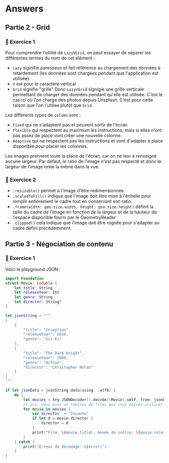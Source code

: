 # Answers
## Partie 2 - Grid
### 🔧 Exercice 1
Pour comprendre l'utilité de `LazyVGrid`, on peut essayer de séparer les différentes termes du nom de cet élément :
- `Lazy` siginifie paresseux et fait référence au chargement des données à retardement (les données sont chargées pendant que l'application est utilisée)
- `V` est pour le caractère vertical
- `Grid` signifie "grille"
Donc `LazyVGrid` signigie une grille verticale permettant de charger des données pendant qu'elle est utilisée.
C'est le cas ici où l'on charge des photos depuis Unsplash. C'est pour cette raison que l'on l'utilise plutôt que `Grid`.

Les différents types de `column` sont :
- `Fixed` qui ne s'adaptent pas et peuvent sortir de l'écran
- `Flexible` qui respectent au maximum les instructions, mais si elles n'ont pas assez de place vont créer une nouvelle colonne.
- `Adaptive` qui ne respectent pas les instructions et vont d'adapter à place disponible pour placer les colonnes.

Les images prennent toute la place de l'écran, car on ne leur a renseigné aucune largeur. Par défaut, le ratio de l'image n'est pas respecté et donc la largeur de l'image reste la même dans la vue.

### 🔧 Exercice 2

- `.resizable()` permet à l'image d'être redimensionnée.
- `.scaledToFill()` indique que l'image doit être mise à l'échelle pour remplir entièrement le cadre tout en conservant son ratio.
- `.frame(width: geo.size.width, height: geo.size.height)` définit la taille du cadre de l'image en fonction de la largeur et de la hauteur de l'espace disponible fourni par le GeometryReader
- `.clipped()` cela indique que l'image doit être rognée pour s'adapter au cadre défini précédemment.

## Partie 3 - Négociation de contenu
### 🔧 Exercice 1
Voici le playground JSON :
```swift
import Foundation
struct Movie: Codable {
    let title: String
    let releaseYear: Int
    let genre: String
    let director: String?
}

let jsonString = """
[
    {
        "title": "Inception",
        "releaseYear": 2010,
        "genre": "Sci-Fi"
    },
    {
        "title": "The Dark Knight",
        "releaseYear": 2008,
        "genre": "Action",
        "director": "Christopher Nolan"
    }
]
"""

if let jsonData = jsonString.data(using: .utf8) {
    do {
        let movies = try JSONDecoder().decode([Movie].self, from: jsonData)
        // Ici, vous avez un tableau de films que vous pouvez utiliser.
        for movie in movies {
            var director  = "Inconnu"
            if let d = movie.director {
                director = d
            }
            print("Film: \(movie.title), Année de sortie: \(movie.releaseYear), Genre: \(movie.genre), Réalisateur: \(director)")
        }
    } catch {
        print("Erreur de décodage: \(error)")
    }
}
```
